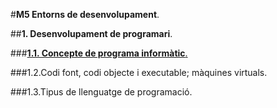 #__M5 Entorns de desenvolupament__.

##__1. Desenvolupament de programari__.

###[__1.1. Concepte de programa informàtic__.](programa_informatic.md)

###1.2.Codi font, codi objecte i executable; màquines virtuals.

###1.3.Tipus de llenguatge de programació.
